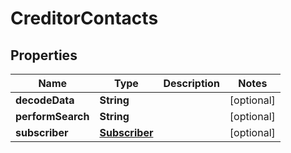 

# CreditorContacts


## Properties

| Name | Type | Description | Notes |
|------------ | ------------- | ------------- | -------------|
|**decodeData** | **String** |  |  [optional] |
|**performSearch** | **String** |  |  [optional] |
|**subscriber** | [**Subscriber**](Subscriber.md) |  |  [optional] |



